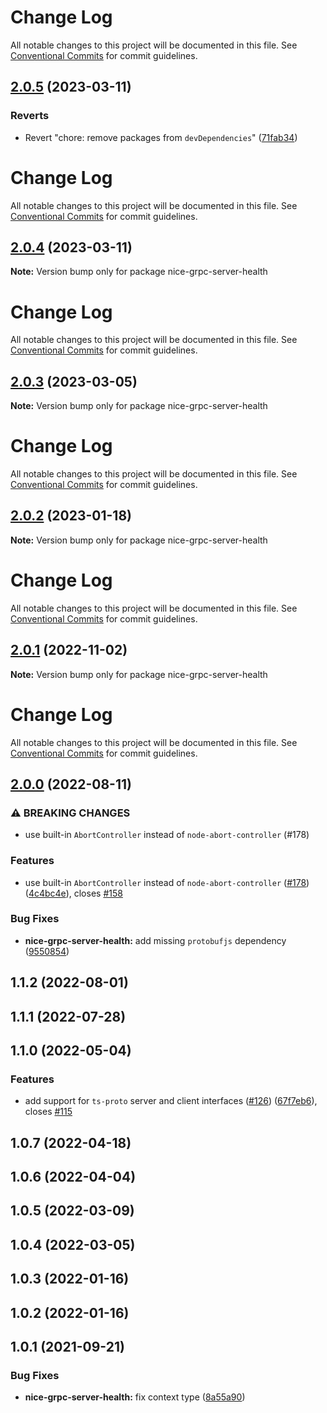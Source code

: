 # Change Log

All notable changes to this project will be documented in this file. See
[Conventional Commits](https://conventionalcommits.org) for commit guidelines.

## [2.0.5](https://github.com/deeplay-io/nice-grpc/compare/nice-grpc-server-health@2.0.4...nice-grpc-server-health@2.0.5) (2023-03-11)

### Reverts

- Revert "chore: remove packages from `devDependencies`"
  ([71fab34](https://github.com/deeplay-io/nice-grpc/commit/71fab34517b689aabadf42cef9cce796ea86647a))

# Change Log

All notable changes to this project will be documented in this file. See
[Conventional Commits](https://conventionalcommits.org) for commit guidelines.

## [2.0.4](https://github.com/deeplay-io/nice-grpc/compare/nice-grpc-server-health@2.0.3...nice-grpc-server-health@2.0.4) (2023-03-11)

**Note:** Version bump only for package nice-grpc-server-health

# Change Log

All notable changes to this project will be documented in this file. See
[Conventional Commits](https://conventionalcommits.org) for commit guidelines.

## [2.0.3](https://github.com/deeplay-io/nice-grpc/compare/nice-grpc-server-health@2.0.2...nice-grpc-server-health@2.0.3) (2023-03-05)

**Note:** Version bump only for package nice-grpc-server-health

# Change Log

All notable changes to this project will be documented in this file. See
[Conventional Commits](https://conventionalcommits.org) for commit guidelines.

## [2.0.2](https://github.com/deeplay-io/nice-grpc/compare/nice-grpc-server-health@2.0.1...nice-grpc-server-health@2.0.2) (2023-01-18)

**Note:** Version bump only for package nice-grpc-server-health

# Change Log

All notable changes to this project will be documented in this file. See
[Conventional Commits](https://conventionalcommits.org) for commit guidelines.

## [2.0.1](https://github.com/deeplay-io/nice-grpc/compare/nice-grpc-server-health@2.0.0...nice-grpc-server-health@2.0.1) (2022-11-02)

**Note:** Version bump only for package nice-grpc-server-health

# Change Log

All notable changes to this project will be documented in this file. See
[Conventional Commits](https://conventionalcommits.org) for commit guidelines.

## [2.0.0](https://github.com/deeplay-io/nice-grpc/compare/nice-grpc-server-health@1.1.2...nice-grpc-server-health@2.0.0) (2022-08-11)

### ⚠ BREAKING CHANGES

- use built-in `AbortController` instead of `node-abort-controller` (#178)

### Features

- use built-in `AbortController` instead of `node-abort-controller`
  ([#178](https://github.com/deeplay-io/nice-grpc/issues/178))
  ([4c4bc4e](https://github.com/deeplay-io/nice-grpc/commit/4c4bc4eacf38bedfbcdd5a41f4471698f7a117ed)),
  closes [#158](https://github.com/deeplay-io/nice-grpc/issues/158)

### Bug Fixes

- **nice-grpc-server-health:** add missing `protobufjs` dependency
  ([9550854](https://github.com/deeplay-io/nice-grpc/commit/9550854bddc7608c5e3b522233e486085ab39545))

## 1.1.2 (2022-08-01)

## 1.1.1 (2022-07-28)

## 1.1.0 (2022-05-04)

### Features

- add support for `ts-proto` server and client interfaces
  ([#126](https://github.com/deeplay-io/nice-grpc/issues/126))
  ([67f7eb6](https://github.com/deeplay-io/nice-grpc/commit/67f7eb613455426d6b63a4027132060a8a572f65)),
  closes [#115](https://github.com/deeplay-io/nice-grpc/issues/115)

## 1.0.7 (2022-04-18)

## 1.0.6 (2022-04-04)

## 1.0.5 (2022-03-09)

## 1.0.4 (2022-03-05)

## 1.0.3 (2022-01-16)

## 1.0.2 (2022-01-16)

## 1.0.1 (2021-09-21)

### Bug Fixes

- **nice-grpc-server-health:** fix context type
  ([8a55a90](https://github.com/deeplay-io/nice-grpc/commit/8a55a90ab32c582a60ebaf28a07511ab60c25690))
